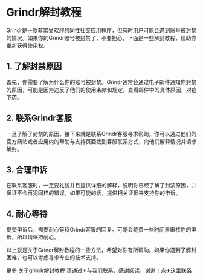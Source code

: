 # Grindr解封教程

Grindr是一款非常受欢迎的同性社交应用程序，但有时用户可能会遇到账号被封禁的情况。如果你的Grindr账号被封禁了，不要担心，下面是一些解封教程，帮助你重新获得使用权。

## 1. 了解封禁原因
首先，你需要了解为什么你的账号被封禁。Grindr通常会通过电子邮件通知你封禁的原因，可能是因为违反了他们的使用条款和规定。查看邮件中的具体原因，对症下药。

## 2. 联系Grindr客服
一旦了解了封禁的原因，接下来就是联系Grindr客服寻求帮助。你可以通过他们的官方网站或者应用内的帮助与支持页面找到客服联系方式，向他们解释情况并请求解封。

## 3. 合理申诉
在联系客服时，一定要礼貌并且提供详细的解释，说明你已经了解了封禁原因，并保证不会再犯同样的错误。如果可能的话，提供相关证据来支持你的申诉。

## 4. 耐心等待
提交申诉后，需要耐心等待Grindr客服的回复。可能会花费一些时间来审核你的申诉，所以请保持耐心。

以上就是关于Grindr解封教程的一些方法，希望对你有所帮助。如果你遇到了解封困难，也可以考虑寻求专业的技术支持。

更多 关于grindr解封教程 请通过✈与我们联系，感谢阅读，谢谢！[点✈这里联系](https://d.k02.cc)